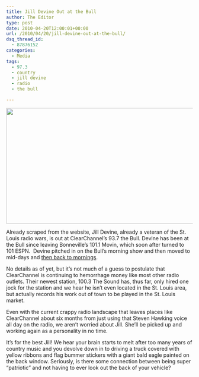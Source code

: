 ```yaml
---
title: Jill Devine Out at the Bull
author: The Editor
type: post
date: 2010-04-20T12:00:01+00:00
url: /2010/04/20/jill-devine-out-at-the-bull/
dsq_thread_id:
  - 87876152
categories:
  - Media
tags:
  - 97.3
  - country
  - jill devine
  - radio
  - the bull

---
```

<img class="aligncenter size-full wp-image-1545" title="IMG_14211" src="http://punchingkitty.com/wp-content/uploads/2009/08/IMG_14211.jpg" alt="" width="600" height="311" srcset="http://media.punchingkitty.com/wordpress/2009/08/IMG_14211.jpg 600w, http://media.punchingkitty.com/wordpress/2009/08/IMG_14211-300x155.jpg 300w" sizes="(max-width: 600px) 100vw, 600px" />

Already scraped from the website, Jill Devine, already a veteran of the St. Louis radio wars, is out at ClearChannel&#8217;s 93.7 the Bull. Devine has been at the Bull since leaving Bonneville&#8217;s 101.1 Movin, which soon after turned to 101 ESPN.  Devine pitched in on the Bull&#8217;s morning show and then moved to mid-days and <a href="http://punchingkitty.com/2009/08/28/its-official-cornett-out-devine-in-on-the-bulls-morning-shift/" target="_blank">then back to mornings</a>.

No details as of yet, but it&#8217;s not much of a guess to postulate that ClearChannel is continuing to hemorrhage money like most other radio outlets. Their newest station, 100.3 The Sound has, thus far, only hired one jock for the station and we hear he isn&#8217;t even located in the St. Louis area, but actually records his work out of town to be played in the St. Louis market.

Even with the current crappy radio landscape that leaves places like ClearChannel about six months from just using that Steven Hawking voice all day on the radio, we aren&#8217;t worried about Jill. She&#8217;ll be picked up and working again as a personality in no time.

It&#8217;s for the best Jill! We hear your brain starts to melt after too many years of country music and you devolve down in to driving a truck covered with yellow ribbons and flag bummer stickers with a giant bald eagle painted on the back window. Seriously, is there some connection between being super &#8220;patriotic&#8221; and not having to ever look out the back of your vehicle?